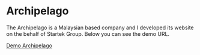 <h1>Archipelago</h1>
<p>
The Archipelago is a Malaysian based company and I developed its website on the behalf of Startek Group. Below you can see the demo URL. 
</p>
<a href="https://sm1gr8.github.io/archipelago/ target="_blank">Demo Archipelago</a>
